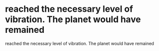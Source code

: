 # reached the necessary level of vibration. The planet would have remained

reached the necessary level of vibration. The planet would have remained